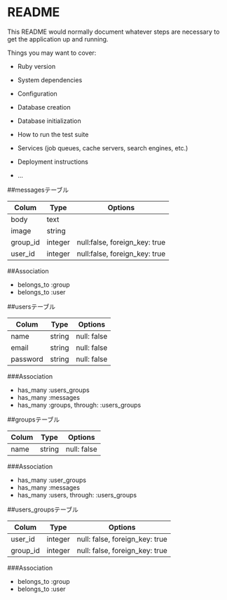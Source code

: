 # README

This README would normally document whatever steps are necessary to get the
application up and running.

Things you may want to cover:

* Ruby version

* System dependencies

* Configuration

* Database creation

* Database initialization

* How to run the test suite

* Services (job queues, cache servers, search engines, etc.)

* Deployment instructions

* ...

##messagesテーブル

|Colum|Type|Options|
|-----|----|-------|
|body|text|
|image|string|
|group_id|integer|null:false, foreign_key: true|
|user_id|integer|null:false, foreign_key: true|

##Association
- belongs_to :group
- belongs_to :user


##usersテーブル

|Colum|Type|Options|
|-----|----|-------|
|name|string|null: false|
|email|string|null: false|
|password|string|null: false|

###Association
- has_many :users_groups
- has_many :messages
- has_many :groups, through: :users_groups


##groupsテーブル

|Colum|Type|Options|
|-----|----|-------|
|name|string|null: false|

###Association
- has_many :user_groups
- has_many :messages
- has_many :users, through: :users_groups

##users_groupsテーブル

|Colum|Type|Options|
|-----|----|-------|
|user_id|integer|null: false, foreign_key: true|
|group_id|integer|null: false, foreign_key: true|

###Association
- belongs_to :group
- belongs_to :user
